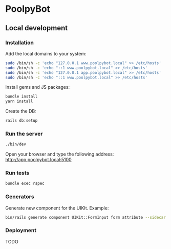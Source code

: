 # PoolpyBot

## Local development

### Installation

Add the local domains to your system:
```bash
sudo /bin/sh -c 'echo "127.0.0.1 www.poolpybot.local" >> /etc/hosts'
sudo /bin/sh -c 'echo "::1 www.poolpybot.local" >> /etc/hosts'
sudo /bin/sh -c 'echo "127.0.0.1 app.poolpybot.local" >> /etc/hosts'
sudo /bin/sh -c 'echo "::1 www.poolpybot.local" >> /etc/hosts'
```

Install gems and JS packages:
```bash
bundle install
yarn install
```

Create the DB:
```bash
rails db:setup
```

### Run the server

```bash
./bin/dev
```

Open your browser and type the following address: http://app.poolpybot.local:5100

### Run tests

```bash
bundle exec rspec
```

### Generators

Generate new component for the UIKIt. Example:

```bash
bin/rails generate component UIKit::FormInput form attribute --sidecar
```

### Deployment

TODO